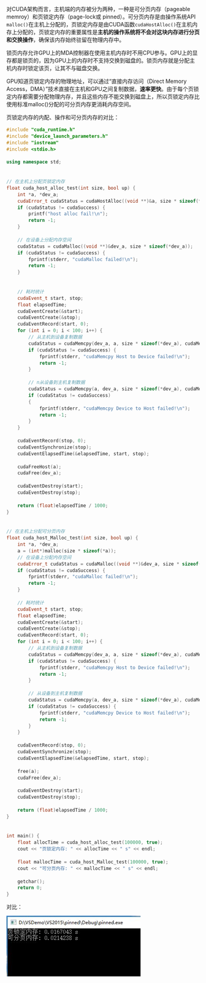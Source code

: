 对CUDA架构而言，主机端的内存被分为两种，一种是可分页内存（pageable memroy）和页锁定内存（page-lock或 pinned）。可分页内存是由操作系统API `malloc()`在主机上分配的，页锁定内存是由CUDA函数`cudaHostAlloc()`在主机内存上分配的，页锁定内存的重要属性是**主机的操作系统将不会对这块内存进行分页和交换操作**，确保该内存始终驻留在物理内存中。

锁页内存允许GPU上的MDA控制器在使用主机内存时不用CPU参与。GPU上的显存都是锁页的，因为GPU上的内存时不支持交换到磁盘的。锁页内存就是分配主机内存时锁定该页，让其不与磁盘交换。

GPU知道页锁定内存的物理地址，可以通过“直接内存访问（Direct Memory Access，DMA）”技术直接在主机和GPU之间复制数据，**速率更快**。由于每个页锁定内存都需要分配物理内存，并且这些内存不能交换到磁盘上，所以页锁定内存比使用标准malloc()分配的可分页内存更消耗内存空间。


页锁定内存的内配、操作和可分页内存的对比：

```cpp
#include "cuda_runtime.h"
#include "device_launch_parameters.h"
#include "iostream"
#include <stdio.h>

using namespace std;


// 在主机上分配页锁定内存
float cuda_host_alloc_test(int size, bool up) {
	int *a, *dev_a;
	cudaError_t cudaStatus = cudaHostAlloc((void **)&a, size * sizeof(*a), cudaHostAllocDefault);
	if (cudaStatus != cudaSuccess) {
		printf("host alloc fail!\n");
		return -1;
	}

	// 在设备上分配内存空间
	cudaStatus = cudaMalloc((void **)&dev_a, size * sizeof(*dev_a));
	if (cudaStatus != cudaSuccess) {
		fprintf(stderr, "cudaMalloc failed!\n");
		return -1;
	}


    // 耗时统计
	cudaEvent_t start, stop;
	float elapsedTime;
	cudaEventCreate(&start);
	cudaEventCreate(&stop);
	cudaEventRecord(start, 0);
	for (int i = 0; i < 100; i++) {
		// 从主机到设备复制数据
		cudaStatus = cudaMemcpy(dev_a, a, size * sizeof(*dev_a), cudaMemcpyHostToDevice);
		if (cudaStatus != cudaSuccess) {
			fprintf(stderr, "cudaMemcpy Host to Device failed!\n");
			return -1;
		}

		// n从设备到主机复制数据
		cudaStatus = cudaMemcpy(a, dev_a, size * sizeof(*dev_a), cudaMemcpyDeviceToHost);
		if (cudaStatus != cudaSuccess)
		{
			fprintf(stderr, "cudaMemcpy Device to Host failed!\n");
			return -1;
		}
	}

	cudaEventRecord(stop, 0);
	cudaEventSynchronize(stop);
	cudaEventElapsedTime(&elapsedTime, start, stop);

	cudaFreeHost(a);
	cudaFree(dev_a);

	cudaEventDestroy(start);
	cudaEventDestroy(stop);

	return (float)elapsedTime / 1000;
}

 
// 在主机上分配可分页内存
float cuda_host_Malloc_test(int size, bool up) {
	int *a, *dev_a;
	a = (int*)malloc(size * sizeof(*a));
	// 在设备上分配内存空间
	cudaError_t	cudaStatus = cudaMalloc((void **)&dev_a, size * sizeof(*dev_a));
	if (cudaStatus != cudaSuccess) {
		fprintf(stderr, "cudaMalloc failed!\n");
		return -1;
	}

	// 耗时统计
	cudaEvent_t start, stop;
	float elapsedTime;
	cudaEventCreate(&start);
	cudaEventCreate(&stop);
	cudaEventRecord(start, 0);
	for (int i = 0; i < 100; i++) {
		// 从主机到设备复制数据
		cudaStatus = cudaMemcpy(dev_a, a, size * sizeof(*dev_a), cudaMemcpyHostToDevice);
		if (cudaStatus != cudaSuccess) {
			fprintf(stderr, "cudaMemcpy Host to Device failed!\n");
			return -1;
		}

		// 从设备到主机复制数据
		cudaStatus = cudaMemcpy(a, dev_a, size * sizeof(*dev_a), cudaMemcpyDeviceToHost);
		if (cudaStatus != cudaSuccess) {
			fprintf(stderr, "cudaMemcpy Device to Host failed!\n");
			return -1;
		}
	}

	cudaEventRecord(stop, 0);
	cudaEventSynchronize(stop);
	cudaEventElapsedTime(&elapsedTime, start, stop);

	free(a);
	cudaFree(dev_a);

	cudaEventDestroy(start);
	cudaEventDestroy(stop);

	return (float)elapsedTime / 1000;
}


int main() {
	float allocTime = cuda_host_alloc_test(100000, true);
	cout << "页锁定内存: " << allocTime << " s" << endl;

	float mallocTime = cuda_host_Malloc_test(100000, true);
	cout << "可分页内存: " << mallocTime << " s" << endl;

	getchar();
	return 0;
}
```

对比：

![img](assets/%E9%94%81%E9%A1%B5%E5%86%85%E5%AD%98/20170212160454563)